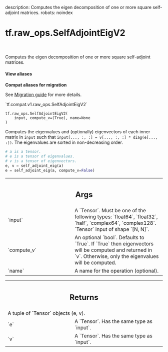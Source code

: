 description: Computes the eigen decomposition of one or more square self-adjoint matrices.
robots: noindex

# tf.raw_ops.SelfAdjointEigV2

<!-- Insert buttons and diff -->

<table class="tfo-notebook-buttons tfo-api nocontent" align="left">

</table>



Computes the eigen decomposition of one or more square self-adjoint matrices.

<section class="expandable">
  <h4 class="showalways">View aliases</h4>
  <p>
<b>Compat aliases for migration</b>
<p>See
<a href="https://www.tensorflow.org/guide/migrate">Migration guide</a> for
more details.</p>
<p>`tf.compat.v1.raw_ops.SelfAdjointEigV2`</p>
</p>
</section>

<pre class="devsite-click-to-copy prettyprint lang-py tfo-signature-link">
<code>tf.raw_ops.SelfAdjointEigV2(
    input, compute_v=(True), name=None
)
</code></pre>



<!-- Placeholder for "Used in" -->

Computes the eigenvalues and (optionally) eigenvectors of each inner matrix in
`input` such that `input[..., :, :] = v[..., :, :] * diag(e[..., :])`. The eigenvalues
are sorted in non-decreasing order.

```python
# a is a tensor.
# e is a tensor of eigenvalues.
# v is a tensor of eigenvectors.
e, v = self_adjoint_eig(a)
e = self_adjoint_eig(a, compute_v=False)
```

<!-- Tabular view -->
 <table class="responsive fixed orange">
<colgroup><col width="214px"><col></colgroup>
<tr><th colspan="2"><h2 class="add-link">Args</h2></th></tr>

<tr>
<td>
`input`
</td>
<td>
A `Tensor`. Must be one of the following types: `float64`, `float32`, `half`, `complex64`, `complex128`.
`Tensor` input of shape `[N, N]`.
</td>
</tr><tr>
<td>
`compute_v`
</td>
<td>
An optional `bool`. Defaults to `True`.
If `True` then eigenvectors will be computed and returned in `v`.
Otherwise, only the eigenvalues will be computed.
</td>
</tr><tr>
<td>
`name`
</td>
<td>
A name for the operation (optional).
</td>
</tr>
</table>



<!-- Tabular view -->
 <table class="responsive fixed orange">
<colgroup><col width="214px"><col></colgroup>
<tr><th colspan="2"><h2 class="add-link">Returns</h2></th></tr>
<tr class="alt">
<td colspan="2">
A tuple of `Tensor` objects (e, v).
</td>
</tr>
<tr>
<td>
`e`
</td>
<td>
A `Tensor`. Has the same type as `input`.
</td>
</tr><tr>
<td>
`v`
</td>
<td>
A `Tensor`. Has the same type as `input`.
</td>
</tr>
</table>

